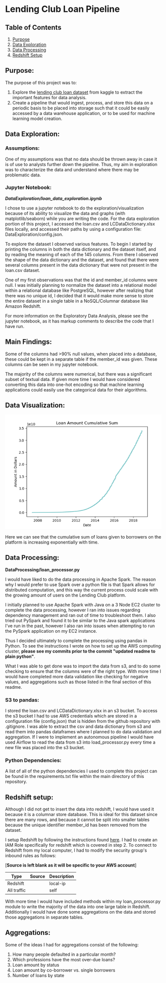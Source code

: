 # Lending Club Loan Pipeline

## Table of Contents

1. [Purpose](https://github.com/github.com/yohn-dezmon/lending-club-loan-pipeline#purpose)
2. [Data Exploration](https://github.com/github.com/yohn-dezmon/lending-club-loan-pipeline#data-exploration)
3. [Data Processing](https://github.com/github.com/yohn-dezmon/lending-club-loan-pipeline#data-processing)
4. [Redshift Setup](https://github.com/github.com/yohn-dezmon/lending-club-loan-pipeline#redshift-setup)


## Purpose:
The purpose of this project was to:
1. Explore the [lending club loan dataset](https://www.kaggle.com/wendykan/lending-club-loan-data) from kaggle to extract the important
features for data analysis.
2. Create a pipeline that would ingest, process, and store this data on a periodic basis to be placed into storage such that it could be easily accessed by a data warehouse application, or to be used for machine learning model creation.

## Data Exploration:

### Assumptions:

One of my assumptions was that no data should be thrown away in case it is of use to analysts further down the pipeline. Thus, my aim in exploration was to characterize the data and understand where there may be problematic data.

### Jupyter Notebook:

***DataExploration/loan_data_exploration.ipynb***

I chose to use a jupyter notebook to do the exploration/visualization because of its ability to visualize
the data and graphs (with matplotlib/seaborn) while you are writing the code. For the data exploration
portion of this project, I accessed the loan.csv and LCDataDictionary.xlsx files locally, and
accessed their paths by using a configuration file: DataExploration/config.json.

To explore the dataset I observed various features. To begin I started by printing the
columns in both the data dictionary and the dataset itself, and by reading the meaning of
each of the 145 columns. From there I observed the shape of the data dictionary and
the dataset, and found that there were several columns present in the data dictionary that were not present
in the loan.csv dataset.

One of my first observations was that the id and member_id columns were null. I was initially
planning to normalize the dataset into a relational model within a relational database like
PostgreSQL, however after realizing that there was no unique id, I decided that it would
make more sense to store the entire dataset in a single table in a NoSQL/Columnar database
like Amazon Redshift.

For more information on the Exploratory Data Analysis, please see the jupyter notebook,
as it has markup comments to describe the code that I have run.

## Main Findings:

Some of the columns had >90% null values, when placed into a database, these could be kept in a separate table
if the member_id was given. These columns can be seen in my jupyter notebook.

The majority of the columns were numerical, but there was a significant subset of textual data.
If given more time I would have considered converting this data into one-hot encoding so that
machine learning applications could easily use the categorical data for their algorithms.

## Data Visualization:

![Loan Amount Cumulative Sum](ScreenShots/LoanAmtCumSum.png)

Here we can see that the cumulative sum of loans given to borrowers on the platform is increasing
exponentially with time.

## Data Processing:

**DataProcessing/loan_processor.py**

I would have liked to do the data processing in Apache Spark. The reason why I would prefer to use
Spark over a python file is that Spark allows for distributed computation, and this way the current
process could scale with the growing amount of users on the Lending Club platform.

I initially planned to use Apache Spark with Java on a 3 Node EC2 cluster to complete the data processing, however I ran into issues regarding dependency management and ran out of time to troubleshoot them.
I also tried out PySpark and found it to be similar to the Java spark applications I've run in the past,
however I also ran into issues when attempting to run the PySpark application on my EC2 instance.

Thus I decided ultimately to complete the processing using pandas in Python. To see the instructions I wrote on how to set up the AWS computing cluster, **please see my commits prior to the commit "updated readme to plain python"**.

What I was able to get done was to import the data from s3, and to do some checking to ensure that
the columns were of the right type. With more time I would have completed more data validation
like checking for negative values, and aggregations such as those listed in the final section of this readme.


### S3 to pandas:

I stored the loan.csv and LCDataDictionary.xlsx in an s3 bucket. To access the s3 bucket
I had to use AWS credentials which are stored in a configuration file (config.json) that is
hidden from the github repository with .gitignore.
I was able to extract the csv and data dictionary from s3 and read them into pandas dataframes
where I planned to do data validation and aggregation.
If I were to implement an autonomous pipeline I would have used Airflow to read the
data from s3 into load_processor.py every time a new file was placed into the s3 bucket.


### Python Dependencies:

A list of all of the python dependencies I used to complete this project can be found in the
requirements.txt file within the main directory of this repository.

## Redshift setup:

Although I did not get to insert the data into redshift, I would have used it because it is a
columnar store database. This is ideal for this dataset since there are many rows, and because
it cannot be split into smaller tables because the unique identifier member_id has been
removed from the dataset.

I setup Redshift by following the instructions found [here](https://docs.aws.amazon.com/redshift/latest/gsg/getting-started.html).
I had to create an IAM Role specifically for redshift which is covered in step 2.
To connect to Redshift from my local computer, I had to modify the security group's
inbound rules as follows:

[**Source is left blank as it will be specific to your AWS account**]

| Type | Source | Description |
|-----------|---------|----------------|
| Redshift | <local-ip> | local-ip |
| All traffic | <spark-security-group> | self |

With more time I would have included methods within my loan_processor.py module to
write the majority of the data into one large table in Redshift. Additionally I would have done some aggregations
on the data and stored those aggregations in separate tables.

## Aggregations:

Some of the ideas I had for aggregations consist of the following:

1. How many people defaulted in a particular month?
2. Which professions have the most over-due loans?
3. Loan amount by status
4. Loan amount by co-borrower vs. single borrowers
5. Number of loans by state
